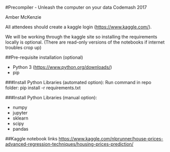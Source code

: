 #Precompiler - Unleash the computer on your data
Codemash 2017

Amber McKenzie

All attendees should create a kaggle login (https://www.kaggle.com/).

We will be working through the kaggle site so installing the requirements locally is optional.
(There are read-only versions of the notebooks if internet troubles crop up)

##Pre-requisite installation (optional)

- Python 3 (https://www.python.org/downloads/)
- pip

###Install Python Libraries (automated option):
Run command in repo folder: pip install -r requirements.txt


###Install Python Libraries (manual option):
- numpy
- jupyter
- sklearn
- scipy
- pandas


##Kaggle notebook links
https://www.kaggle.com/nlprunner/house-prices-advanced-regression-techniques/housing-prices-prediction/
